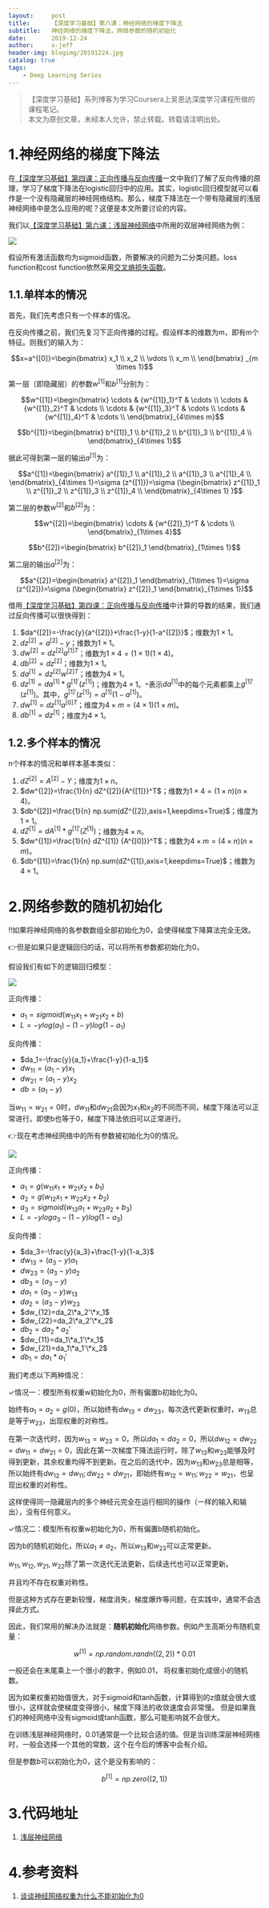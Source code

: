 ```yaml
---
layout:     post
title:      【深度学习基础】第八课：神经网络的梯度下降法
subtitle:   神经网络的梯度下降法，网络参数的随机初始化
date:       2019-12-24
author:     x-jeff
header-img: blogimg/20191224.jpg
catalog: true
tags:
    - Deep Learning Series
---
```

>【深度学习基础】系列博客为学习Coursera上吴恩达深度学习课程所做的课程笔记。  
>本文为原创文章，未经本人允许，禁止转载。转载请注明出处。

# 1.神经网络的梯度下降法

在[【深度学习基础】第四课：正向传播与反向传播](http://shichaoxin.com/2019/11/09/深度学习基础-第四课-正向传播与反向传播/)一文中我们了解了反向传播的原理，学习了梯度下降法在logistic回归中的应用。其实，logistic回归模型就可以看作是一个没有隐藏层的神经网络结构。那么，梯度下降法在一个带有隐藏层的浅层神经网络中是怎么应用的呢？这便是本文所要讨论的内容。

我们以[【深度学习基础】第六课：浅层神经网络](http://shichaoxin.com/2019/12/03/深度学习基础-第六课-浅层神经网络/)中所用的双层神经网络为例：

![](https://xjeffblogimg.oss-cn-beijing.aliyuncs.com/BLOGIMG/BlogImage/DeepLearningSeries/Lesson6/6x1.png)

假设所有激活函数均为sigmoid函数，所要解决的问题为二分类问题。loss function和cost function依然采用[交叉熵损失函数](http://shichaoxin.com/2019/09/04/深度学习基础-第二课-softmax分类器和交叉熵损失函数/)。

## 1.1.单样本的情况

首先，我们先考虑只有一个样本的情况。

在反向传播之前，我们先复习下正向传播的过程。假设样本的维数为m，即有m个特征。则我们的输入为：

$$x=a^{[0]}=\begin{bmatrix} x_1 \\ x_2 \\ \vdots \\ x_m \\ \end{bmatrix} _{m \times 1}$$

第一层（即隐藏层）的参数$w^{[1]}$和$b^{[1]}$分别为：

$$w^{[1]}=\begin{bmatrix} \cdots & {w^{[1]}_1}^T & \cdots \\ \cdots & {w^{[1]}_2}^T & \cdots \\ \cdots & {w^{[1]}_3}^T & \cdots  \\ \cdots & {w^{[1]}_4}^T & \cdots \\ \end{bmatrix}_{4\times m}$$

$$b^{[1]}=\begin{bmatrix} b^{[1]}_1 \\  b^{[1]}_2 \\ b^{[1]}_3 \\ b^{[1]}_4 \\ \end{bmatrix}_{4\times 1}$$

据此可得到第一层的输出$a^{[1]}$为：

$$a^{[1]}=\begin{bmatrix} a^{[1]}_1 \\  a^{[1]}_2 \\ a^{[1]}_3 \\ a^{[1]}_4 \\ \end{bmatrix}_{4\times 1}=\sigma (z^{[1]})=\sigma (\begin{bmatrix} z^{[1]}_1 \\ z^{[1]}_2 \\ z^{[1]}_3 \\ z^{[1]}_4 \\ \end{bmatrix}_{4\times 1} )$$

第二层的参数$w^{[2]}$和$b^{[2]}$为：

$$w^{[2]}=\begin{bmatrix} \cdots & {w^{[2]}_1}^T & \cdots \\ \end{bmatrix}_{1\times 4}$$

$$b^{[2]}=\begin{bmatrix} b^{[2]}_1 \end{bmatrix}_{1\times 1}$$

第二层的输出$a^{[2]}$为：

$$a^{[2]}=\begin{bmatrix} a^{[2]}_1 \end{bmatrix}_{1\times 1}=\sigma (z^{[2]})=\sigma (\begin{bmatrix} z^{[2]}_1 \end{bmatrix}_{1\times 1})$$

借用[【深度学习基础】第四课：正向传播与反向传播](http://shichaoxin.com/2019/11/09/深度学习基础-第四课-正向传播与反向传播/)中计算的导数的结果，我们通过反向传播可以很快得到：

1. $da^{[2]}=-\frac{y}{a^{[2]}}+\frac{1-y}{1-a^{[2]}}$；维数为$1\times 1$。
2. $dz^{[2]}=a^{[2]}-y$；维数为$1\times 1$。
3. $dw^{[2]}=dz^{[2]}{a^{[1]}}^T$；维数为$1\times 4=(1\times 1)(1\times 4)$。
4. $db^{[2]}=dz^{[2]}$；维数为$1\times 1$。
5. $da^{[1]}=dz^{[2]}{w^{[2]}}^T$；维数为$4\times 1$。
6. $dz^{[1]}=da^{[1]} * g^{[1]'}(z^{[1]})$；维数为$4\times 1$。`*`表示$da^{[1]}$中的每个元素都乘上$g^{[1]'}(z^{[1]})$。其中，$g^{[1]'}(z^{[1]})=a^{[1]}(1-a^{[1]})$。
7. $dw^{[1]}=dz^{[1]}{a^{[0]}}^T$；维度为$4\times m=(4\times 1)(1\times m)$。
8. $db^{[1]}=dz^{[1]}$；维度为$4\times 1$。

## 1.2.多个样本的情况

n个样本的情况和单样本基本类似：

1. $dZ^{[2]}=A^{[2]}-Y$；维度为$1\times n$。
2. $dw^{[2]}=\frac{1}{n} dZ^{[2]}{A^{[1]}}^T$；维数为$1\times 4=(1\times n)(n \times 4)$。
3. $db^{[2]}=\frac{1}{n} np.sum(dZ^{[2]},axis=1,keepdims=True)$；维度为$1\times 1$。
4. $dZ^{[1]}=dA^{[1]}*g^{[1]'}(Z^{[1]})$；维数为$4\times n$。
5. $dw^{[1]}=\frac{1}{n} dZ^{[1]} {A^{[0]}}^T$；维数为$4\times m=(4\times n)(n \times m)$。
6. $db^{[1]}=\frac{1}{n} np.sum(dZ^{[1]},axis=1,keepdims=True)$；维数为$4\times 1$。

# 2.网络参数的随机初始化

‼️如果将神经网络的各参数数组全部初始化为0，会使得梯度下降算法完全无效。

👉但是如果只是逻辑回归的话，可以将所有参数都初始化为0。

假设我们有如下的逻辑回归模型：

![](https://xjeffblogimg.oss-cn-beijing.aliyuncs.com/BLOGIMG/BlogImage/DeepLearningSeries/Lesson8/8x1.png)

正向传播：

* $a_1=sigmoid(w_{11}x_1+w_{21}x_2+b)$
* $L=-ylog(a_1)-(1-y)log(1-a_1)$

反向传播：

* $da_1=-\frac{y}{a_1}+\frac{1-y}{1-a_1}$
* $dw_{11}=(a_1-y)x_1$
* $dw_{21}=(a_1-y)x_2$
* $db=(a_1-y)$

当$w_{11}=w_{21}=0$时，$dw_{11}$和$dw_{21}$会因为$x_1$和$x_2$的不同而不同，梯度下降法可以正常进行。即使b也等于0，梯度下降法依旧可以正常进行。

👉现在考虑神经网络中的所有参数被初始化为0的情况。

![](https://xjeffblogimg.oss-cn-beijing.aliyuncs.com/BLOGIMG/BlogImage/DeepLearningSeries/Lesson8/8x2.png)

正向传播：

* $a_1=g(w_{11}x_1+w_{21}x_2+b_1)$
* $a_2=g(w_{12}x_1+w_{22}x_2+b_2)$
* $a_3=sigmoid(w_{13}a_1+w_{23}a_2+b_3)$
* $L=-ylog a_3-(1-y)log(1-a_3)$

反向传播：

* $da_3=-\frac{y}{a_3}+\frac{1-y}{1-a_3}$
* $dw_{13}=(a_3-y)a_1$
* $dw_{23}=(a_3-y)a_2$
* $db_3=(a_3-y)$
* $da_1=(a_3-y)w_{13}$
* $da_2=(a_3-y)w_{23}$
* $dw_{12}=da_2\*a_2'\*x_1$
* $dw_{22}=da_2\*a_2'\*x_2$
* $db_2=da_2*a_2'$
* $dw_{11}=da_1\*a_1'\*x_1$
* $dw_{21}=da_1\*a_1'\*x_2$
* $db_1=da_1*a_1'$

我们考虑以下两种情况：

✓情况一：模型所有权重w初始化为0，所有偏置b初始化为0。

始终有$a_1=a_2=g(0)$，所以始终有$dw_{13}=dw_{23}$，每次迭代更新权重时，$w_{13}$总是等于$w_{23}$，出现权重的对称性。

在第一次迭代时，因为$w_{13}=w_{23}=0$，所以$da_1=da_2=0$，所以$dw_{12}=dw_{22}=dw_{11}=dw_{21}=0$，因此在第一次梯度下降法运行时，除了$w_{13}$和$w_{23}$能够及时得到更新，其余权重均得不到更新。在之后的迭代中，因为$w_{13}$和$w_{23}$总是相等，所以始终有$dw_{12}=dw_{11};dw_{22}=dw_{21}$，即始终有$w_{12}=w_{11};w_{22}=w_{21}$，也呈现出权重的对称性。

这样使得同一隐藏层内的多个神经元完全在运行相同的操作（一样的输入和输出），没有任何意义。

✓情况二：模型所有权重w初始化为0，所有偏置b随机初始化。

因为b的随机初始化，所以$a_1\neq a_2$，所以$w_{13}$和$w_{23}$可以正常更新。

$w_{11},w_{12},w_{21},w_{22}$除了第一次迭代无法更新，后续迭代也可以正常更新。

并且均不存在权重对称性。

但是这种方式存在更新较慢，梯度消失，梯度爆炸等问题，在实践中，通常不会选择此方式。

因此，我们常用的解决办法就是：**随机初始化**网络参数。例如产生高斯分布随机变量：

$$w^{[1]}=np.random.randn((2,2))*0.01$$

一般还会在末尾乘上一个很小的数字，例如0.01， 将权重初始化成很小的随机数。

因为如果权重初始值很大，对于sigmoid和tanh函数，计算得到的z值就会很大或很小，这样就会使梯度变得很小，梯度下降法的收敛速度会非常慢。 但是如果我们的神经网络中没有sigmoid或tanh函数，那么可能影响就不会很大。

在训练浅层神经网络时，0.01通常是一个比较合适的值。但是当训练深层神经网络时，一般会选择一个其他的常数，这个在今后的博客中会有介绍。

但是参数$b$可以初始化为0，这个是没有影响的：

$$b^{[1]}=np.zero((2,1))$$

# 3.代码地址

1. [浅层神经网络](https://github.com/x-jeff/DeepLearning_Code_Demo/tree/master/Demo2)

# 4.参考资料

1. [谈谈神经网络权重为什么不能初始化为0](https://zhuanlan.zhihu.com/p/75879624)